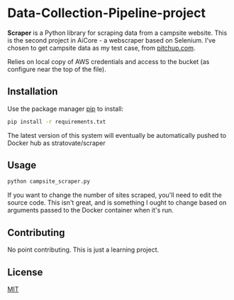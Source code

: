# Data-Collection-Pipeline-project

**Scraper** is a Python library for scraping data from a campsite website.
This is the second project in AiCore - a webscraper based on Selenium. I've chosen to get campsite data as my test case, from [pitchup.com](https://pitchup.com/campsites/England).

Relies on local copy of AWS credentials and access to the bucket (as configure near the top of the file).

## Installation

Use the package manager [pip](https://pip.pypa.io/en/stable/) to install:

```bash
pip install -r requirements.txt
```

The latest version of this system will eventually be automatically pushed to Docker hub as stratovate/scraper

## Usage

```python
python campsite_scraper.py
```

If you want to change the number of sites scraped, you'll need to edit the source code. This isn't great, and is something I ought to change based on arguments passed to the Docker container when it's run.

## Contributing
No point contributing. This is just a learning project.

## License
[MIT](https://choosealicense.com/licenses/mit/)
